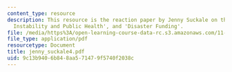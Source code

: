 ```yaml
---
content_type: resource
description: This resource is the reaction paper by Jenny Suckale on the topics 'Climate
  Instability and Public Health', and 'Disaster Funding'.
file: /media/https%3A/open-learning-course-data-rc.s3.amazonaws.com/11-941-disaster-vulnerability-and-resilience-spring-2005/9c13b9406b848aa571479f5740f2038c_jenny_suckale4.pdf
file_type: application/pdf
resourcetype: Document
title: jenny_suckale4.pdf
uid: 9c13b940-6b84-8aa5-7147-9f5740f2038c
---
```

